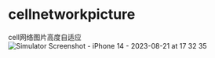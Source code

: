 # cellnetworkpicture
cell网络图片高度自适应
![Simulator Screenshot - iPhone 14 - 2023-08-21 at 17 32 35](https://github.com/yanjixiang/cellnetworkpicture/assets/31297729/35cb6ed2-fe15-40ac-96e4-3d3a4098c2e4)
